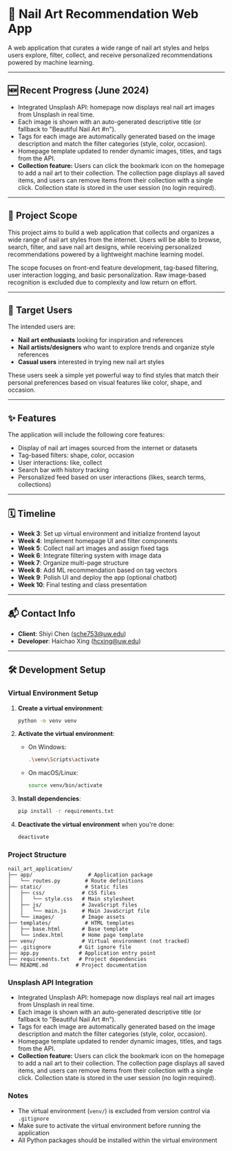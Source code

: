 # 💅 Nail Art Recommendation Web App

A web application that curates a wide range of nail art styles and helps users explore, filter, collect, and receive personalized recommendations powered by machine learning.

---

## 🆕 Recent Progress (June 2024)

- Integrated Unsplash API: homepage now displays real nail art images from Unsplash in real time.
- Each image is shown with an auto-generated descriptive title (or fallback to "Beautiful Nail Art #n").
- Tags for each image are automatically generated based on the image description and match the filter categories (style, color, occasion).
- Homepage template updated to render dynamic images, titles, and tags from the API.
- **Collection feature:** Users can click the bookmark icon on the homepage to add a nail art to their collection. The collection page displays all saved items, and users can remove items from their collection with a single click. Collection state is stored in the user session (no login required).

---

## 📌 Project Scope

This project aims to build a web application that collects and organizes a wide range of nail art styles from the internet. Users will be able to browse, search, filter, and save nail art designs, while receiving personalized recommendations powered by a lightweight machine learning model.

The scope focuses on front-end feature development, tag-based filtering, user interaction logging, and basic personalization. Raw image-based recognition is excluded due to complexity and low return on effort.

---

## 👤 Target Users

The intended users are:

- **Nail art enthusiasts** looking for inspiration and references  
- **Nail artists/designers** who want to explore trends and organize style references  
- **Casual users** interested in trying new nail art styles  

These users seek a simple yet powerful way to find styles that match their personal preferences based on visual features like color, shape, and occasion.

---

## ✨ Features

The application will include the following core features:

- Display of nail art images sourced from the internet or datasets  
- Tag-based filters: shape, color, occasion  
- User interactions: like, collect  
- Search bar with history tracking  
- Personalized feed based on user interactions (likes, search terms, collections)

---

## 🗓 Timeline

- **Week 3**: Set up virtual environment and initialize frontend layout  
- **Week 4**: Implement homepage UI and filter components  
- **Week 5**: Collect nail art images and assign fixed tags  
- **Week 6**: Integrate filtering system with image data  
- **Week 7**: Organize multi-page structure  
- **Week 8**: Add ML recommendation based on tag vectors  
- **Week 9**: Polish UI and deploy the app (optional chatbot)  
- **Week 10**: Final testing and class presentation  

---

## 📬 Contact Info

- **Client**: Shiyi Chen (sche753@uw.edu)  
- **Developer**: Haichao Xing (hcxing@uw.edu)

---

## 🛠 Development Setup

### Virtual Environment Setup

1. **Create a virtual environment**:
   ```bash
   python -m venv venv
   ```

2. **Activate the virtual environment**:
   - On Windows:
     ```bash
     .\venv\Scripts\activate
     ```
   - On macOS/Linux:
     ```bash
     source venv/bin/activate
     ```

3. **Install dependencies**:
   ```bash
   pip install -r requirements.txt
   ```

4. **Deactivate the virtual environment** when you're done:
   ```bash
   deactivate
   ```

### Project Structure
```
nail_art_application/
├── app/                  # Application package
│   └── routes.py        # Route definitions
├── static/              # Static files
│   ├── css/            # CSS files
│   │   └── style.css   # Main stylesheet
│   ├── js/             # JavaScript files
│   │   └── main.js     # Main JavaScript file
│   └── images/         # Image assets
├── templates/           # HTML templates
│   ├── base.html       # Base template
│   └── index.html      # Home page template
├── venv/               # Virtual environment (not tracked)
├── .gitignore         # Git ignore file
├── app.py             # Application entry point
├── requirements.txt   # Project dependencies
└── README.md         # Project documentation
```

### Unsplash API Integration

- Integrated Unsplash API: homepage now displays real nail art images from Unsplash in real time.
- Each image is shown with an auto-generated descriptive title (or fallback to "Beautiful Nail Art #n").
- Tags for each image are automatically generated based on the image description and match the filter categories (style, color, occasion).
- Homepage template updated to render dynamic images, titles, and tags from the API.
- **Collection feature:** Users can click the bookmark icon on the homepage to add a nail art to their collection. The collection page displays all saved items, and users can remove items from their collection with a single click. Collection state is stored in the user session (no login required).

### Notes
- The virtual environment (`venv/`) is excluded from version control via `.gitignore`
- Make sure to activate the virtual environment before running the application
- All Python packages should be installed within the virtual environment 